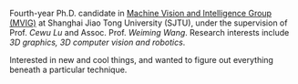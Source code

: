 Fourth-year Ph.D. candidate in <a href='http://mvig.sjtu.edu.cn/'>Machine Vision and Intelligence Group (MVIG)</a> at Shanghai Jiao Tong University (SJTU), under the supervision of Prof. <i>Cewu Lu</i> and Assoc. Prof. <i>Weiming Wang</i>. Research interests include <i>3D graphics, 3D computer vision and robotics</i>.

Interested in new and cool things, and wanted to figure out everything beneath a particular technique.